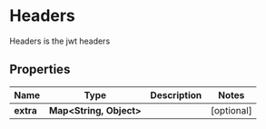

# Headers

Headers is the jwt headers

## Properties

Name | Type | Description | Notes
------------ | ------------- | ------------- | -------------
**extra** | **Map&lt;String, Object&gt;** |  |  [optional]



